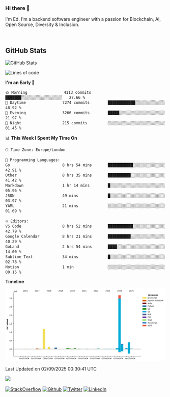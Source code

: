 ### Hi there 👋
 I'm Ed. I'm a backend software engineer with a passion for Blockchain, AI, Open Source, Diversity & Inclusion.

<br />

<h2>GitHub Stats</h2>
<p><img src="https://github-readme-stats.vercel.app/api?username=echarrod&amp;show_icons=true" alt="GitHub Stats"></p>

<!--START_SECTION:waka-->
![Lines of code](https://img.shields.io/badge/From%20Hello%20World%20I%27ve%20Written-5.6%20million%20lines%20of%20code-blue)

**I'm an Early 🐤** 

```text
🌞 Morning                4113 commits        ███████░░░░░░░░░░░░░░░░░░   27.66 % 
🌆 Daytime                7274 commits        ████████████░░░░░░░░░░░░░   48.92 % 
🌃 Evening                3266 commits        █████░░░░░░░░░░░░░░░░░░░░   21.97 % 
🌙 Night                  215 commits         ░░░░░░░░░░░░░░░░░░░░░░░░░   01.45 % 
```


📊 **This Week I Spent My Time On** 

```text
🕑︎ Time Zone: Europe/London

💬 Programming Languages: 
Go                       8 hrs 54 mins       ███████████░░░░░░░░░░░░░░   42.91 % 
Other                    8 hrs 35 mins       ██████████░░░░░░░░░░░░░░░   41.42 % 
Markdown                 1 hr 14 mins        █░░░░░░░░░░░░░░░░░░░░░░░░   05.96 % 
JSON                     49 mins             █░░░░░░░░░░░░░░░░░░░░░░░░   03.97 % 
YAML                     21 mins             ░░░░░░░░░░░░░░░░░░░░░░░░░   01.69 % 

🔥 Editors: 
VS Code                  8 hrs 52 mins       ███████████░░░░░░░░░░░░░░   42.79 % 
Google Calendar          8 hrs 21 mins       ██████████░░░░░░░░░░░░░░░   40.29 % 
GoLand                   2 hrs 54 mins       ████░░░░░░░░░░░░░░░░░░░░░   14.00 % 
Sublime Text             34 mins             █░░░░░░░░░░░░░░░░░░░░░░░░   02.78 % 
Notion                   1 min               ░░░░░░░░░░░░░░░░░░░░░░░░░   00.15 % 
```

**Timeline**

![Lines of Code chart](https://raw.githubusercontent.com/echarrod/echarrod/main/assets/bar_graph.png)


 Last Updated on 02/09/2025 00:30:41 UTC
<!--END_SECTION:waka-->

![](https://komarev.com/ghpvc/?username=echarrod)

<p>
<a href="https://stackoverflow.com/users/1014632/ech" target="_blank"><img alt="StackOverflow" src="https://img.shields.io/badge/-Stackoverflow-FE7A16?style=for-the-badge&logo=stack-overflow&logoColor=white" /></a> 
<a href="https://github.com/echarrod" target="_blank"><img alt="Github" src="https://img.shields.io/badge/GitHub-%2312100E.svg?&style=for-the-badge&logo=Github&logoColor=white" /></a> 
<a href="https://twitter.com/e_harrod" target="_blank"><img alt="Twitter" src="https://img.shields.io/badge/twitter-%231DA1F2.svg?&style=for-the-badge&logo=twitter&logoColor=white" /></a> 
<a href="https://www.linkedin.com/in/ed-harrod" target="_blank"><img alt="LinkedIn" src="https://img.shields.io/badge/linkedin-%230077B5.svg?&style=for-the-badge&logo=linkedin&logoColor=white" /></a>
